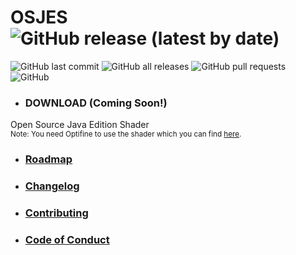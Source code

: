 # OSJES ![GitHub release (latest by date)](https://img.shields.io/github/v/release/Safuan12616/OSJES-minecraft-java-edition-shader)
![GitHub last commit](https://img.shields.io/github/last-commit/Safuan12616/OSJES-minecraft-java-edition-shader)
![GitHub all releases](https://img.shields.io/github/downloads/Safuan12616/OSJES-minecraft-java-edition-shader/total)
![GitHub pull requests](https://img.shields.io/github/issues-pr/Safuan12616/OSJES-minecraft-java-edition-shader)
![GitHub](https://img.shields.io/github/license/Safuan12616/OSJES-minecraft-java-edition-shader)
<br>

- ### DOWNLOAD (Coming Soon!)

Open Source Java Edition Shader <br>
<sub>Note: You need Optifine to use the shader which you can find [here](https://www.optifine.net/home).</sub>

- ### [Roadmap](https://github.com/Safuan12616/OSJES-minecraft-java-edition-shader/blob/main/.github/docs/ROADMAP.md)
- ### [Changelog](https://github.com/Safuan12616/OSJES-minecraft-java-edition-shader/blob/main/.github/docs/CHANGELOG.md)
- ### [Contributing](https://github.com/Safuan12616/OSJES-minecraft-java-edition-shader/blob/main/.github/docs/CONTRIBUTING.md)
- ### [Code of Conduct](https://github.com/Safuan12616/OSJES-minecraft-java-edition-shader/blob/main/.github/docs/CODE_OF_CONDUCT.md)
